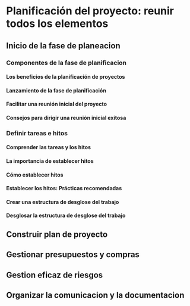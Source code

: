 # Planificación del proyecto: reunir todos los elementos

## Inicio de la fase de planeacion

### Componentes de la fase de planificacion

#### Los beneficios de la planificación de proyectos

#### Lanzamiento de la fase de planificación

#### Facilitar una reunión inicial del proyecto

#### Consejos para dirigir una reunión inicial exitosa

### Definir tareas e hitos

#### Comprender las tareas y los hitos

#### La importancia de establecer hitos

#### Cómo establecer hitos

#### Establecer los hitos: Prácticas recomendadas

#### Crear una estructura de desglose del trabajo

#### Desglosar la estructura de desglose del trabajo

## Construir plan de proyecto

## Gestionar presupuestos y compras

## Gestion eficaz de riesgos

## Organizar la comunicacion y la documentacion
